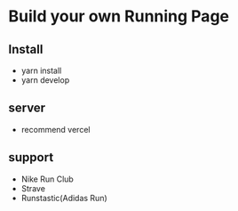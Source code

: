 # Build your own Running Page

## Install

- yarn install
- yarn develop

## server

- recommend vercel

## support

- Nike Run Club
- Strave
- Runstastic(Adidas Run)
